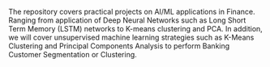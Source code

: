 The repository covers practical projects on AI/ML applications in Finance. Ranging from application of Deep Neural Networks such as Long Short Term Memory (LSTM) networks to K-means clustering and PCA. In addition, we will cover unsupervised machine learning strategies such as K-Means Clustering and Principal Components Analysis to perform Banking Customer Segmentation or Clustering.
